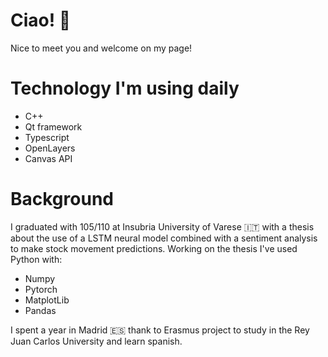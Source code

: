 # Ciao! 👋
Nice to meet you and welcome on my page!

# Technology I'm using daily
- C++
- Qt framework
- Typescript
- OpenLayers
- Canvas API

# Background
I graduated with 105/110 at Insubria University of Varese 🇮🇹 with a thesis about the use of a LSTM neural model combined with a sentiment analysis to make stock movement predictions.
Working on the thesis I've used Python with:
- Numpy
- Pytorch
- MatplotLib
- Pandas

I spent a year in Madrid 🇪🇸 thank to Erasmus project to study in the Rey Juan Carlos University and learn spanish.
